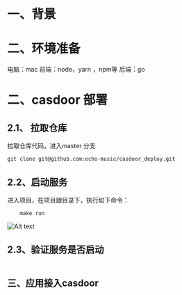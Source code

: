 # 一、背景

# 二、环境准备
电脑：mac
前端：node，yarn ，npm等
后端：go


# 二、casdoor 部署

## 2.1、 拉取仓库
拉取仓库代码，进入master 分支
```
git clone git@github.com:echo-music/casdoor_deploy.git
```

## 2.2、启动服务
进入项目，在项目跟目录下，执行如下命令：
```
    make run
```

![Alt text](./images/casdoor_run.png)


## 2.3、验证服务是否启动
```

```



## 三、应用接入casdoor


